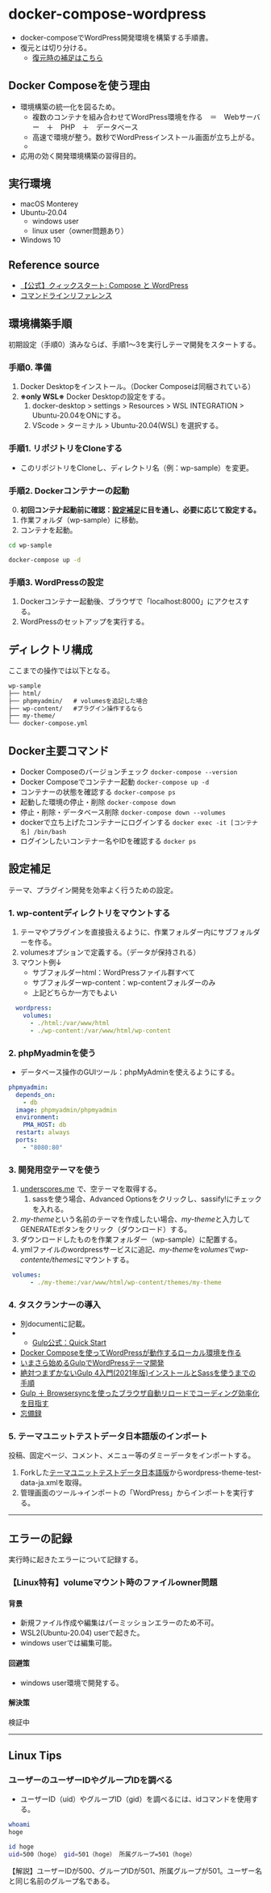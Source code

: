 # docker-compose-wordpress

- docker-composeでWordPress開発環境を構築する手順書。
- 復元とは切り分ける。
  - [復元時の補足はこちら](wp-restore.md)

## Docker Composeを使う理由

- 環境構築の統一化を図るため。
  - 複数のコンテナを組み合わせてWordPress環境を作る　＝　Webサーバー　＋　PHP　＋　データベース
  - 高速で環境が整う。数秒でWordPressインストール画面が立ち上がる。
  - 
- 応用の効く開発環境構築の習得目的。

## 実行環境

- macOS Monterey
- Ubuntu-20.04
  - windows user
  - linux user（owner問題あり）
- Windows 10

## Reference source

- [【公式】クィックスタート: Compose と WordPress](https://docs.docker.jp/compose/wordpress.html)
- [コマンドラインリファレンス](https://docs.docker.jp/compose/reference/toc.html)

## 環境構築手順

初期設定（手順0）済みならば、手順1～3を実行しテーマ開発をスタートする。

### 手順0. 準備

1. Docker Desktopをインストール。（Docker Composeは同梱されている）
2. __※only WSL※__ Docker Desktopの設定をする。
   1. docker-desktop > settings > Resources > WSL INTEGRATION > Ubuntu-20.04をONにする。
   2. VScode > ターミナル > Ubuntu-20.04(WSL) を選択する。

### 手順1. リポジトリをCloneする

- このリポジトリをCloneし、ディレクトリ名（例：wp-sample）を変更。

### 手順2. Dockerコンテナーの起動

0. **初回コンテナ起動前に確認：[設定補足](#設定補足)に目を通し、必要に応じて設定する。**
1. 作業フォルダ（wp-sample）に移動。
2. コンテナを起動。

```bash
cd wp-sample
```

```bash
docker-compose up -d
```

### 手順3. WordPressの設定

1. Dockerコンテナー起動後、ブラウザで「localhost:8000」にアクセスする。
2. WordPressのセットアップを実行する。

## ディレクトリ構成

ここまでの操作では以下となる。

```markdown
wp-sample
├── html/
├── phpmyadmin/   # volumesを追記した場合
├── wp-content/   #プラグイン操作するなら
├── my-theme/
└── docker-compose.yml
```

## Docker主要コマンド

- Docker Composeのバージョンチェック ```docker-compose --version```
- Docker Composeでコンテナー起動 ```docker-compose up -d```
- コンテナーの状態を確認する ```docker-compose ps```
- 起動した環境の停止・削除 ```docker-compose down```
- 停止・削除・データベース削除 ```docker-compose down --volumes```
- dockerで立ち上げたコンテナーにログインする ```docker exec -it [コンテナ名] /bin/bash```
- ログインしたいコンテナー名やIDを確認する ```docker ps```

## 設定補足

テーマ、プラグイン開発を効率よく行うための設定。

### 1. wp-contentディレクトリをマウントする

1. テーマやプラグインを直接扱えるように、作業フォルダー内にサブフォルダーを作る。
2. volumesオプションで定義する。（データが保持される）
3. マウント例↓
   - サブフォルダーhtml：WordPressファイル群すべて
   - サブフォルダーwp-content：wp-contentフォルダーのみ
   - 上記どちらか一方でもよい

```yml
  wordpress:
    volumes:
      - ./html:/var/www/html
      - ./wp-content:/var/www/html/wp-content
```

### 2. phpMyadminを使う

- データベース操作のGUIツール：phpMyAdminを使えるようにする。

```yml
phpmyadmin:
  depends_on:
    - db
  image: phpmyadmin/phpmyadmin
  environment:
    PMA_HOST: db
  restart: always
  ports:
    - "8080:80"
```

### 3. 開発用空テーマを使う

1. [underscores.me](https://underscores.me/) で、空テーマを取得する。
   1. sassを使う場合、Advanced Optionsをクリックし、sassify!にチェックを入れる。
2. *my-theme*という名前のテーマを作成したい場合、*my-theme*と入力してGENERATEボタンをクリック（ダウンロード）する。
3. ダウンロードしたものを作業フォルダー（wp-sample）に配置する。
4. ymlファイルのwordpressサービスに追記、*my-theme*を*volumes*で*wp-contente/themes*にマウントする。

```yml
 volumes:
      - ./my-theme:/var/www/html/wp-content/themes/my-theme
```

### 4. タスクランナーの導入

- 別documentに記載。
- - [Gulp公式：Quick Start](https://gulpjs.com/docs/en/getting-started/quick-start)
- [Docker Composeを使ってWordPressが動作するローカル環境を作る](https://codeaid.jp/blog/docker-wp/)
- [いまさら始めるGulpでWordPressテーマ開発](https://olein-design.com/blog/gulp-wp-starter)
- [絶対つまずかないGulp 4入門(2021年版)インストールとSassを使うまでの手順](https://ics.media/entry/3290/)
- [Gulp ＋ Browsersyncを使ったブラウザ自動リロードでコーディング効率化を目指す](https://designsupply-web.com/media/knowledgeside/3785/)
- [忘備録](https://sotoogre.hatenablog.jp/entry/2020/10/25/121040)


### 5. テーマユニットテストデータ日本語版のインポート

投稿、固定ページ、コメント、メニュー等のダミーデータをインポートする。

1. Forkした[テーマユニットテストデータ日本語版](https://github.com/chum9625/theme-test-data-ja)からwordpress-theme-test-data-ja.xmlを取得。
2. 管理画面のツール→インポートの「WordPress」からインポートを実行する。

---

## エラーの記録

実行時に起きたエラーについて記録する。

### 【Linux特有】volumeマウント時のファイルowner問題

#### 背景

- 新規ファイル作成や編集はパーミッションエラーのため不可。
- WSL2(Ubuntu-20.04) userで起きた。
- windows userでは編集可能。

#### 回避策

- windows user環境で開発する。

#### 解決策

検証中

---

## Linux Tips

### ユーザーのユーザーIDやグループIDを調べる

- ユーザーID（uid）やグループID（gid）を調べるには、idコマンドを使用する。

```bash
whoami
hoge

id hoge
uid=500（hoge） gid=501（hoge） 所属グループ=501（hoge）
```

【解説】ユーザーIDが500、グループIDが501、所属グループが501。ユーザー名と同じ名前のグループ名である。
